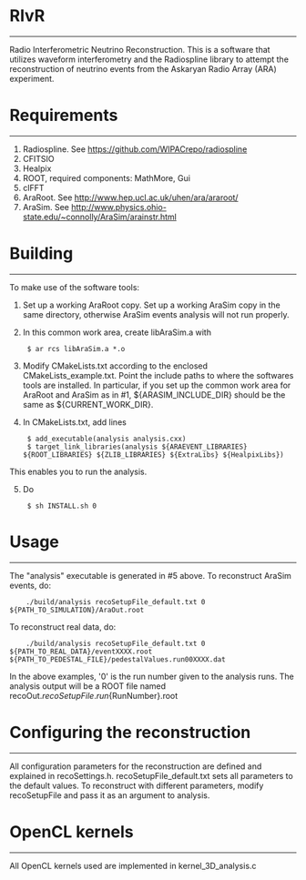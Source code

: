 # RIvR
----------
Radio Interferometric Neutrino Reconstruction. This is a software that utilizes waveform interferometry and the Radiospline library to attempt the reconstruction of neutrino events from the Askaryan Radio Array (ARA) experiment.

# Requirements
----------
1. Radiospline. See https://github.com/WIPACrepo/radiospline
2. CFITSIO
3. Healpix
4. ROOT, required components: MathMore, Gui
5. clFFT
6. AraRoot. See http://www.hep.ucl.ac.uk/uhen/ara/araroot/
7. AraSim. See http://www.physics.ohio-state.edu/~connolly/AraSim/arainstr.html

# Building
----------
To make use of the software tools:

1. Set up a working AraRoot copy. Set up a working AraSim copy in the same directory, otherwise AraSim events analysis will not run properly.
2. In this common work area, create libAraSim.a with

		$ ar rcs libAraSim.a *.o

3. Modify CMakeLists.txt according to the enclosed CMakeLists_example.txt. Point the include paths to where the softwares tools are installed. In particular, if you set up the common work area for AraRoot and AraSim as in #1, ${ARASIM_INCLUDE_DIR} should be the same as ${CURRENT_WORK_DIR}.

4. In CMakeLists.txt, add lines

		$ add_executable(analysis analysis.cxx)
		$ target_link_libraries(analysis ${ARAEVENT_LIBRARIES} ${ROOT_LIBRARIES} ${ZLIB_LIBRARIES} ${ExtraLibs} ${HealpixLibs})
 
 This enables you to run the analysis.

5. Do
 
		$ sh INSTALL.sh 0
		
# Usage
----------
The "analysis" executable is generated in #5 above. 
To reconstruct AraSim events, do:

		./build/analysis recoSetupFile_default.txt 0 ${PATH_TO_SIMULATION}/AraOut.root

To reconstruct real data, do:

		./build/analysis recoSetupFile_default.txt 0 ${PATH_TO_REAL_DATA}/eventXXXX.root ${PATH_TO_PEDESTAL_FILE}/pedestalValues.run00XXXX.dat
		
In the above examples, '0' is the run number given to the analysis runs. The analysis output will be a ROOT file named recoOut.${recoSetupFile}.run${RunNumber}.root

# Configuring the reconstruction
----------
All configuration parameters for the reconstruction are defined and explained in recoSettings.h. recoSetupFile_default.txt sets all parameters to the default values. To reconstruct with different parameters, modify recoSetupFile and pass it as an argument to analysis.

# OpenCL kernels
----------
All OpenCL kernels used are implemented in kernel_3D_analysis.c


